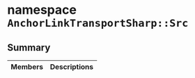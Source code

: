# namespace `AnchorLinkTransportSharp::Src` 

## Summary

 Members                        | Descriptions                                
--------------------------------|---------------------------------------------

